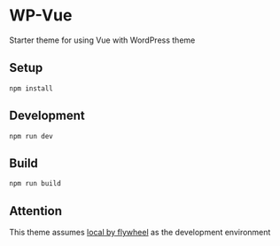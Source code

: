 # WP-Vue

Starter theme for using Vue with WordPress theme

## Setup
`npm install`

## Development
`npm run dev`

## Build
`npm run build`

## Attention

This theme assumes [local by flywheel](https://localbyflywheel.com/) as the development environment
